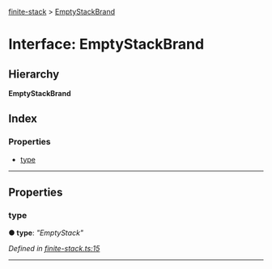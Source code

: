[finite-stack](../README.md) > [EmptyStackBrand](../interfaces/emptystackbrand.md)

# Interface: EmptyStackBrand

## Hierarchy

**EmptyStackBrand**

## Index

### Properties

* [type](emptystackbrand.md#type)

---

## Properties

<a id="type"></a>

###  type

**● type**: *"EmptyStack"*

*Defined in [finite-stack.ts:15](https://github.com/strong-roots-capital/finite-stack/blob/fccbfe6/src/finite-stack.ts#L15)*

___

